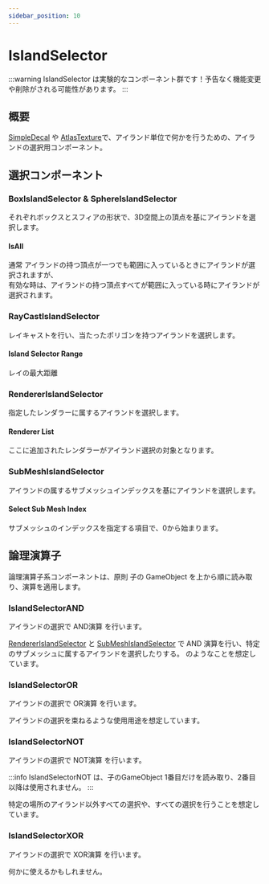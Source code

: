 ```yaml
---
sidebar_position: 10
---
```



# IslandSelector

:::warning
IslandSelector は実験的なコンポーネント群です！予告なく機能変更や削除がされる可能性があります。
:::

## 概要

[SimpleDecal](/docs/Reference/SimpleDecal) や [AtlasTexture](/docs/Reference/AtlasTexture)で、アイランド単位で何かを行うための、アイランドの選択用コンポーネント。

## 選択コンポーネント

### BoxIslandSelector & SphereIslandSelector

それぞれボックスとスフィアの形状で、3D空間上の頂点を基にアイランドを選択します。

#### IsAll

通常 アイランドの持つ頂点が一つでも範囲に入っているときにアイランドが選択されますが、  
有効な時は、アイランドの持つ頂点すべてが範囲に入っている時にアイランドが選択されます。

### RayCastIslandSelector

レイキャストを行い、当たったポリゴンを持つアイランドを選択します。

#### Island Selector Range

レイの最大距離

### RendererIslandSelector

指定したレンダラーに属するアイランドを選択します。

#### Renderer List

ここに追加されたレンダラーがアイランド選択の対象となります。

### SubMeshIslandSelector

アイランドの属するサブメッシュインデックスを基にアイランドを選択します。

#### Select Sub Mesh Index

サブメッシュのインデックスを指定する項目で、0から始まります。

## 論理演算子

論理演算子系コンポーネントは、原則 子の GameObject を上から順に読み取り、演算を適用します。

### IslandSelectorAND

アイランドの選択で AND演算 を行います。

[RendererIslandSelector](#rendererislandselector) と [SubMeshIslandSelector](#submeshislandselector) で AND 演算を行い、特定のサブメッシュに属するアイランドを選択したりする。
のようなことを想定しています。

### IslandSelectorOR

アイランドの選択で OR演算 を行います。

アイランドの選択を束ねるような使用用途を想定しています。

### IslandSelectorNOT

アイランドの選択で NOT演算 を行います。

:::info
IslandSelectorNOT は、子のGameObject 1番目だけを読み取り、2番目以降は使用されません。
:::

特定の場所のアイランド以外すべての選択や、すべての選択を行うことを想定しています。

### IslandSelectorXOR

アイランドの選択で XOR演算 を行います。

何かに使えるかもしれません。
